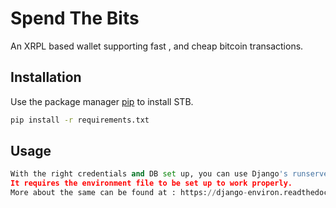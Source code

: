 # Spend The Bits

An XRPL based wallet supporting fast , and cheap bitcoin transactions.

## Installation

Use the package manager [pip](https://pip.pypa.io/en/stable/) to install STB.

```bash
pip install -r requirements.txt
```

## Usage

```python
With the right credentials and DB set up, you can use Django's runserver to test the app.
It requires the environment file to be set up to work properly.
More about the same can be found at : https://django-environ.readthedocs.io/en/latest/
```

